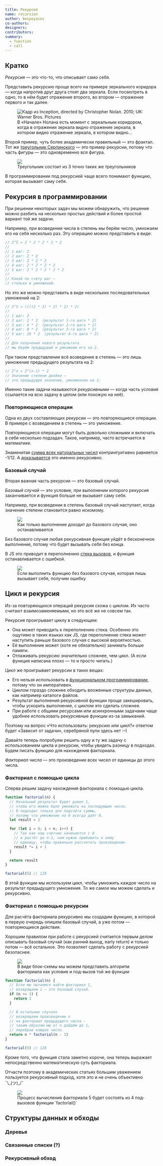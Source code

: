 ```yaml
---
title: Рекурсия
name: recursion
author: bespoyasov
co-authors:
designers:
contributors:
summary:
  - function
  - call
---
```


## Кратко

_Рекурсия_ — это что-то, что описывает само себя.

Представить рекурсию проще всего на примере зеркального коридора — когда напротив друг друга стоят два зеркала. Если посмотреть в одно, то в нём будет отражение второго, во втором — отражение первого и так далее.

<figure>
<img src="/assets/images/posts/recursion/mirror-corridor.jpg" alt="Кадр из Inception, directed by Christopher Nolan. 2010; UK: Warner Bros. Pictures" />
<figcaption>
В «Начале» Нолана есть момент с зеркальным коридором, когда в отражении зеркала видно отражение зеркала, в котором видно отражение зеркала, в котором видно...
</figcaption>
</figure>

Второй пример, чуть более академически правильный — это фрактал. Тот же [треугольник Серпинского](https://ru.wikipedia.org/wiki/Треугольник_Серпинского) — это пример рекурсии, потому что часть фигуры — это одновременно вся фигура.

<figure>
<img src="/assets/images/posts/recursion/serpinsky-triangle.jpg" />
<figcaption>
Треугольник состоит из 3 точно таких же треугольников
</figcaption>
</figure>

В программировании под рекурсией чаще всего понимают функцию, которая вызывает саму себя.

## Рекурсия в программировании

При решении некоторых задач мы можем обнаружить, что решение можно разбить на несколько простых действий и более простой вариант той же задачи.

Например, при возведении числа в степень мы берём число, умножаем его на себя несколько раз. Эту операцию можно представить в виде:

```js
// 2^5 = 2 * 2 * 2 * 2 * 2
//
// 1 шаг: 2
// 2 шаг: 2 * 2
// 3 шаг: 2 * 2 * 2
// 4 шаг: 2 * 2 * 2 * 2
// 5 шаг: 2 * 2 * 2 * 2 * 2
//
// Какой по счёту шаг —
// столько и умножений.
```

Но это же можно представить в виде нескольких последовательных умножений на 2:

```js
// 2^5 = ((((2 * 2) * 2) * 2) * 2)
//
// 1 шаг: 2
// 2 шаг: 2 * 2  (результат 1-го шага * 2)
// 3 шаг: 4 * 2  (результат 2-го шага * 2)
// 4 шаг: 8 * 2  (результат 3-го шага * 2)
// 5 шаг: 16 * 2  (результат 4-го шага * 2)
//
// Для получения нового результата
// мы берём предыдущий и умножаем его на 2.
```

При таком представлении всё возведение в степень — это лишь умножение предыдущего результата на 2:

```js
// 2^n = 2^(n-1) * 2
// Значение степени двойки —
// это предыдущее значение, умноженное на 2.
```

Именно такие задачи называются _рекурсивными_ — когда часть условия ссылается на всю задачу в целом (или похожую на неё).

### Повторяющиеся операции

Одна из двух составляющих рекурсии — это повторяющиеся операции. В примере с возведением в степень — это умножение.

Повторяющиеся операции могут быть довольно сложными и включать в себя несколько подзадач. Такое, например, часто встречается в математике.

<aside class="callout">

Знаменитая [сумма всех натуральных чисел](https://en.wikipedia.org/wiki/1_%2B_2_%2B_3_%2B_4_%2B_⋯) контринтуитивно равняется -1/12. А [доказывается](https://www.youtube.com/watch?v=w-I6XTVZXww) это именно рекурсивно.

</aside>

### Базовый случай

Вторая важная часть рекурсии — это базовый случай.

<aside class="callout">

_Базовый случай_ — это условие, при выполнении которого рекурсия заканчивается и функция больше не вызывает саму себя.

</aside>

Например, при возведении в степень базовый случай наступает, когда значение степени становится равно искомому.

<figure>
<img src="/assets/images/posts/recursion/base-case.jpg" />
<figcaption>
Как только выполнение доходит до базового случая, оно останавливается
</figcaption>
</figure>

Без базового случая любая рекурсивная функция уйдёт в бесконечное выполнение, потому что будет вызывать себя без конца.

В JS это приводит в переполнению [стека вызовов](/posts/js/long/async-in-js/#стек-вызовов), и функция останавливается с ошибкой.

<figure>
<img src="/assets/images/posts/recursion/call-stack-exceeded.jpg" />
<figcaption>
Если выполнить функцию без базового случая, которая лишь вызывает себя, получим ошибку
</figcaption>
</figure>

## Цикл и рекурсия

Из-за повторяющихся операций рекурсия схожа с циклом. Их часто считают взаимозаменяемыми, но это всё же не совсем так.

Рекурсия проигрывает циклу в следующем:

- Она может приводить к переполнению стека. Особенно это ощутимо в таких языках как JS, где переполнение стека может наступить раньше базового случая с высокой вероятностью.
- Её выполнение может (хотя не обязательно) занимать больше памяти.
- Отлаживать рекурсию значительно сложнее, чем цикл. (А если функция написана плохо — то и просто читать.)

Цикл же проигрывает рекурсии в таких вещах:

- Его нельзя использовать в [функциональном программировании](/posts/js/long/programming-paradigms/), потому что он императивен.
- Циклом гораздо сложнее обходить вложенные структуры данных, как например каталоги файлов.
- Результат выполнения рекурсивной функции проще закешировать, чтобы ускорить выполнение, с циклом это сделать сложнее.
- При работе с общими ресурсами или асинхронными задачами чаще удобнее использовать рекурсивные функции из-за замыканий.

Поэтому на вопрос «Что использовать: рекурсию или цикл?» ответом будет «Зависит от задачи», серебряной пули здесь нет :–)

Давайте теперь попробуем решить одну и ту же задачу с использованием цикла и рекурсии, чтобы увидеть разницу в подходах. Будем писать функцию для нахождения факториала.

<aside class="callout">

_Факториал числа_ — это произведение всех чисел от единицы до этого числа.

</aside>

### Факториал с помощью цикла

Сперва решим задачу нахождения факториала с помощью цикла.

```js
function factorial(n) {
  // Начальный результат будет равен 1,
  // чтобы его можно было умножать на последующие числа.
  // 0 подходит только для подсчёта суммы,
  // потому что умножение на 0 всегда даёт 0.
  let result = 1

  for (let i = 0; i < n; i++) {
    // Так как наш счётчик начинается с 0
    // и растёт до n-1, нам нужно прибавить к нему
    // единицу, чтобы правильно рассчитать произведение.
    result *= i + 1
  }

  return result
}

factorial(5) // 120
```

В этой функции мы используем цикл, чтобы умножить каждое число на результат предыдущего умножения. То же самое мы можем сделать и рекурсивно.

### Факториал с помощью рекурсии

Для расчёта факториала рекурсивно мы создадим функцию, в которой в первую очередь опишем базовый случай, а уже потом — повторяющиеся действия.

<aside class="callout">

Хорошим правилом при работе с рекурсией считается первым делом описывать базовый случай (как ранний выход, early return) и только потом — всё остальное. Это позволяет сделать работу с рекурсией безопаснее.

</aside>

<figure>
<img src="/assets/images/posts/recursion/block-scheme.jpg" />
<figcaption>
В виде блок-схемы мы можем представить алгоритм факториала как условие и под-вызов той же функции
</figcaption>
</figure>

```js
function factorial(n) {
  // Если мы пытаемся найти факториал 1,
  // возвращаем 1 — это базовый случай.
  if (n <= 1) {
    return 1
  }

  // В остальных случаях
  // возвращаем произведение n
  // на факториал предыдущего числа —
  // таким образом мы от n дойдём до 1,
  // перебрав каждое число.
  return n * factorial(n - 1)
}

factorial(5) // 120
```

Кроме того, что функция стала заметно короче, она теперь выражает непосредственно математическую суть факториала.

<aside class="callout">

Отчасти поэтому в академических статьях большим уважением пользуется рекурсивный подход, хотя это и не очень объективно ¯\\\_(ツ)\_/¯

</aside>

<figure>
<img src="/assets/images/posts/recursion/factorial.jpg" />
<figcaption>
Процесс вычисления факториала 5 будет состоять из 4 под-вызовов функции `factorial()`
</figcaption>
</figure>

## Структуры данных и обходы

### Деревья

### Связанные списки (?)

### Рекурсивный обход
